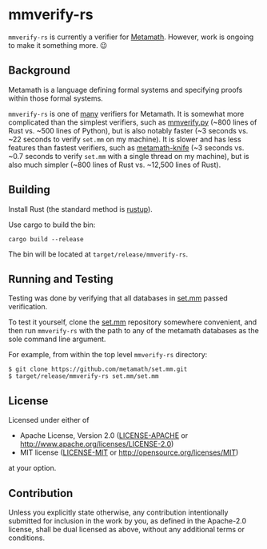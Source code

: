 # mmverify-rs

`mmverify-rs` is currently a verifier for [Metamath](https://us.metamath.org/). However, work is ongoing to make it something more. 😉

## Background

Metamath is a language defining formal systems and specifying proofs within those formal systems.

`mmverify-rs` is one of [many](https://us.metamath.org/other.html#verifiers) verifiers for Metamath. It is somewhat more complicated than the simplest verifiers, such as [mmverify.py](https://github.com/david-a-wheeler/mmverify.py) (~800 lines of Rust vs. ~500 lines of Python), but is also notably faster (~3 seconds vs. ~22 seconds to verify `set.mm` on my machine). It is slower and has less features than fastest verifiers, such as [metamath-knife](https://github.com/metamath/metamath-knife) (~3 seconds vs. ~0.7 seconds to verify `set.mm` with a single thread on my machine), but is also much simpler (~800 lines of Rust vs. ~12,500 lines of Rust).

## Building

Install Rust (the standard method is [rustup](https://rustup.rs/)).

Use cargo to build the bin:

```
cargo build --release
```

The bin will be located at `target/release/mmverify-rs`.

## Running and Testing

Testing was done by verifying that all databases in [set.mm](https://github.com/metamath/set.mm) passed verification.

To test it yourself, clone the [set.mm](https://github.com/metamath/set.mm) repository somewhere convenient, and then run `mmverify-rs` with the path to any of the metamath databases as the sole command line argument.

For example, from within the top level `mmverify-rs` directory:

```
$ git clone https://github.com/metamath/set.mm.git
$ target/release/mmverify-rs set.mm/set.mm
```

## License

Licensed under either of

 * Apache License, Version 2.0
   ([LICENSE-APACHE](LICENSE-APACHE) or http://www.apache.org/licenses/LICENSE-2.0)
 * MIT license
   ([LICENSE-MIT](LICENSE-MIT) or http://opensource.org/licenses/MIT)

at your option.

## Contribution

Unless you explicitly state otherwise, any contribution intentionally submitted
for inclusion in the work by you, as defined in the Apache-2.0 license, shall be
dual licensed as above, without any additional terms or conditions.
